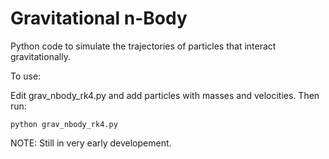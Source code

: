 # Gravitational n-Body

Python code to simulate the trajectories of particles that interact 
gravitationally. 

To use:

Edit grav_nbody_rk4.py and add particles with masses and velocities. Then run:

`python grav_nbody_rk4.py`

NOTE: Still in very early developement.
